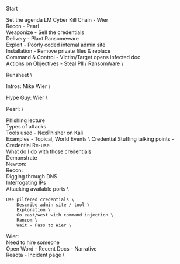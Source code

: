 Start 

Set the agenda
    LM Cyber Kill Chain - Wier \
    Recon - Pearl \
    Weaponize - Sell the credentials \
    Delivery - Plant Ransomeware \
    Exploit - Poorly coded internal admin site \
    Installation - Remove private files & replace \
    Command & Control - Victim/Target opens infected doc \
    Actions on Objectives - Steal PII / RansomWare \

Runsheet \

Intros: Mike Wier \

Hype Guy: Wier \

Pearl:  \

Phishing lecture \
        Types of attacks \
        Tools used - NexPhisher on Kali \
        Examples - Topical, World Events \ 
        Credential Stuffing talking points - Credential Re-use \
        What do I do with those credentials \
        Demonstrate \
Newton: \
    Recon: \
        Digging through DNS \
        Interrogating IPs \
        Attacking available ports \
    
    Use pilfered credentials \
        Describe admin site / tool \
        Exploration \
        Go east/west with command injection \
        Ransom \
        Wait - Pass to Wier \

Wier: \
    Need to hire someone \
    Open Word - Recent Docs - Narrative \
    Reaqta - Incident page \








